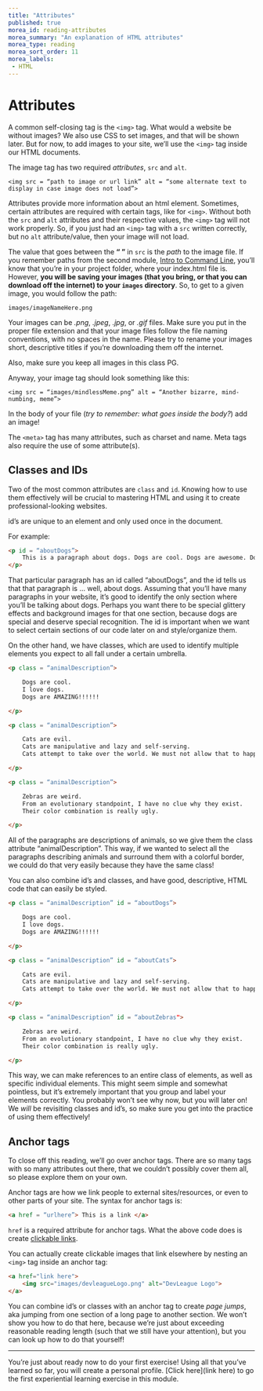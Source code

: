 ```yaml
---
title: "Attributes"
published: true
morea_id: reading-attributes
morea_summary: "An explanation of HTML attributes"
morea_type: reading
morea_sort_order: 11
morea_labels:
 - HTML
---
```


# Attributes 

A common self-closing tag is the `<img>` tag. What would a website be without images? We also use CSS to set images, and that will be shown later. But for now, to add images to your site, we’ll use the `<img>` tag inside our HTML documents. 

The image tag has two required _attributes_, `src` and `alt`.

`<img src = “path to image or url link” alt = “some alternate text to display in case image does not load”>`

Attributes provide more information about an html element. Sometimes, certain attributes are required with certain tags, like for `<img>`. Without both the `src` and `alt` attributes and their respective values, the `<img>` tag will not work properly. So, if you just had an `<img>` tag with a `src` written correctly, but no `alt` attribute/value, then your image will not load. 

The value that goes between the **“ ”** in `src` is the _path_ to the image file. If you remember paths from the second module, [Intro to Command Line](https://junior-devleague.github.io/JDLA-Web-Development/modules/intro-to-command-line/), you’ll know that you’re in your project folder, where your index.html file is. However, **you will be saving your images (that you bring, or that you can download off the internet) to your `images` directory**. So, to get to a given image, you would follow the path:

`images/imageNameHere.png`

Your images can be _.png_, _.jpeg_, _.jpg_, or _.gif_ files. Make sure you put in the proper file extension and that your image files follow the file naming conventions, with no spaces in the name. Please try to rename your images short, descriptive titles if you’re downloading them off the internet. 

Also, make sure you keep all images in this class PG. 

Anyway, your image tag should look something like this: 

`<img src = “images/mindlessMeme.png” alt = “Another bizarre, mind-numbing, meme”>`

In the body of your file (_try to remember: what goes inside the body?_) add an image!

The `<meta>` tag has many attributes, such as charset and name. Meta tags also require the use of some attribute(s). 

## Classes and IDs

Two of the most common attributes are `class` and `id`. Knowing how to use them effectively will be crucial to mastering HTML and using it to create professional-looking websites. 

id’s are unique to an element and only used once in the document. 

For example: 

```html
<p id = “aboutDogs”> 
	This is a paragraph about dogs. Dogs are cool. Dogs are awesome. Dogs are the best. I love Dogs. Dogs are amazing.
</p>
```

That particular paragraph has an id called “aboutDogs”, and the id tells us that that paragraph is … well, about dogs. Assuming that you’ll have many paragraphs in your website, it’s good to identify the only section where you’ll be talking about dogs. Perhaps you want there to be special glittery effects and background images for that one section, because dogs are special and deserve special recognition. The id is important when we want to select certain sections of our code later on and style/organize them. 

On the other hand, we have classes, which are used to identify multiple elements you expect to all fall under a certain umbrella. 

```html
<p class = “animalDescription”>

	Dogs are cool.
	I love dogs. 
	Dogs are AMAZING!!!!!!

</p>

<p class = “animalDescription”>

	Cats are evil.
	Cats are manipulative and lazy and self-serving. 
	Cats attempt to take over the world. We must not allow that to happen!!

</p>

<p class = “animalDescription”>

	Zebras are weird.
	From an evolutionary standpoint, I have no clue why they exist.
	Their color combination is really ugly. 

</p>

```
All of the paragraphs are descriptions of animals, so we give them the class attribute “animalDescription”. This way, if we wanted to select all the paragraphs describing animals and surround them with a colorful border, we could do that very easily because they have the same class!

You can also combine id’s and classes, and have good, descriptive, HTML code that can easily be styled. 

```html
<p class = “animalDescription” id = “aboutDogs”>

	Dogs are cool.
	I love dogs. 
	Dogs are AMAZING!!!!!!

</p>

<p class = “animalDescription” id = “aboutCats”>

	Cats are evil.
	Cats are manipulative and lazy and self-serving. 
	Cats attempt to take over the world. We must not allow that to happen!!

</p>

<p class = “animalDescription” id = “aboutZebras">

	Zebras are weird.
	From an evolutionary standpoint, I have no clue why they exist.
	Their color combination is really ugly. 

</p>

```
This way, we can make references to an entire class of elements, as well as specific individual elements. This might seem simple and somewhat pointless, but it’s extremely important that you group and label your elements correctly. You probably won’t see why now, but you will later on! We _will_ be revisiting classes and id’s, so make sure you get into the practice of using them effectively!

## Anchor tags

To close off this reading, we’ll go over anchor tags. There are so many tags with so many attributes out there, that we couldn’t possibly cover them all, so please explore them on your own. 

Anchor tags are how we link people to external sites/resources, or even to other parts of your site. The syntax for anchor tags is: 

```html
<a href = “urlhere”> This is a link </a>
```
`href` is a required attribute for anchor tags. What the above code does is create [clickable links](https://junior-devleague.github.io/JDLA-Web-Development/). 

You can actually create clickable images that link elsewhere by nesting an `<img>` tag inside an anchor tag:

```html
<a href="link here">
	<img src="images/devleagueLogo.png" alt="DevLeague Logo">
</a>
```

You can combine id’s or classes with an anchor tag to create _page jumps_, aka jumping from one section of a long page to another section. We won’t show you how to do that here, because we’re just about exceeding reasonable reading length (such that we still have your attention), but you can look up how to do that yourself! 

---

You’re just about ready now to do your first exercise! Using all that you’ve learned so far, you will create a personal profile. [Click here](link here) to go the first experiential learning exercise in this module. 
